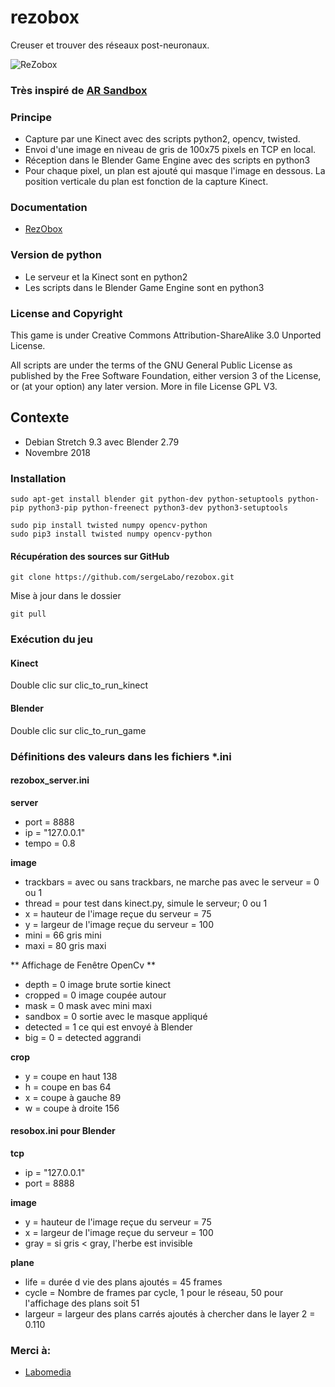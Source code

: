 # rezobox
Creuser et trouver des réseaux post-neuronaux.

![ReZobox](https://ressources.labomedia.org/_media/rezobox_rendu_3.jpg)


### Très inspiré de [AR Sandbox](https://arsandbox.ucdavis.edu/)

### Principe

* Capture par une Kinect avec des scripts python2, opencv, twisted.
* Envoi d'une image en niveau de gris de 100x75 pixels en TCP en local.
* Réception dans le Blender Game Engine avec des scripts en python3
* Pour chaque pixel, un plan est ajouté qui masque l'image en dessous. La position verticale du plan est fonction de la capture Kinect.

### Documentation
* [RezObox](https://ressources.labomedia.org/rezobox)

### Version de python

* Le serveur et la Kinect sont en python2
* Les scripts dans le Blender Game Engine sont en python3

### License and Copyright

This game is under Creative Commons Attribution-ShareAlike 3.0 Unported License.

All scripts are under the terms of the GNU General Public License as published by the Free Software Foundation, either version 3 of the License, or (at your option) any later version.
More in file License GPL V3.

## Contexte
* Debian Stretch 9.3  avec Blender 2.79
* Novembre 2018

### Installation

~~~text
sudo apt-get install blender git python-dev python-setuptools python-pip python3-pip python-freenect python3-dev python3-setuptools

sudo pip install twisted numpy opencv-python
sudo pip3 install twisted numpy opencv-python
~~~

#### Récupération des sources sur GitHub

~~~text
git clone https://github.com/sergeLabo/rezobox.git
~~~

Mise à jour dans le dossier

~~~text
git pull
~~~

### Exécution du jeu
#### Kinect
Double clic sur clic_to_run_kinect

#### Blender
Double clic sur clic_to_run_game

### Définitions des valeurs dans les fichiers *.ini
#### rezobox_server.ini

**server**

* port = 8888
* ip = "127.0.0.1"
* tempo = 0.8

**image**

* trackbars = avec ou sans trackbars, ne marche pas avec le serveur = 0 ou 1
* thread = pour test dans kinect.py, simule le serveur; 0 ou 1
* x = hauteur de l'image reçue du serveur = 75
* y = largeur de l'image reçue du serveur = 100
* mini = 66 gris mini
* maxi = 80 gris maxi

** Affichage de Fenêtre OpenCv **

* depth = 0 image brute sortie kinect
* cropped = 0 image coupée autour
* mask = 0 mask avec mini maxi
* sandbox = 0 sortie avec le masque appliqué
* detected = 1 ce qui est envoyé à Blender
* big = 0 = detected aggrandi

**crop**

* y = coupe en haut 138
* h = coupe en bas 64
* x = coupe à gauche 89
* w = coupe à droite 156

#### resobox.ini pour Blender

**tcp**

* ip = "127.0.0.1"
* port = 8888

**image**

* y = hauteur de l'image reçue du serveur = 75
* x = largeur de l'image reçue du serveur = 100
* gray = si gris < gray, l'herbe est invisible

**plane**

* life = durée d vie des plans ajoutés = 45 frames
* cycle = Nombre de frames par cycle, 1 pour le réseau, 50 pour l'affichage des plans soit 51
* largeur = largeur des plans carrés ajoutés à chercher dans le layer 2 = 0.110


### Merci à:

* [Labomedia]( https://labomedia.org/)
